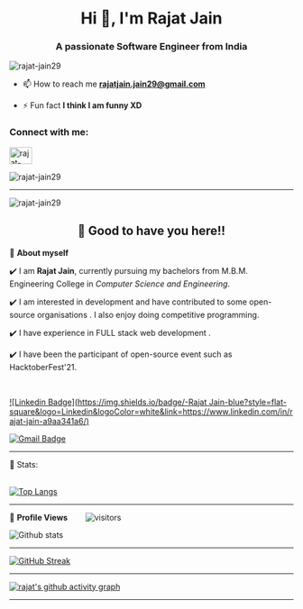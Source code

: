 <!--   Hola, I'm Rajat Jain! 👋


- 🌱 I’m currently learning Web Development
- 🤔 I’m looking for help with Java development
- 💬 Ask me about any tech-related stuff.
- 📫 How to reach me: Linkedin - https://www.linkedin.com/in/rajat-jain-a9aa341a6/
- 😄 Pronouns: He/His
- ⚡ Fun fact: Talkative and Fun-loving.
https://rahuldkjain.github.io/gh-profile-readme-generator/
 -->
 <h1 align="center">Hi 👋, I'm Rajat Jain</h1>
<h3 align="center">A passionate Software Engineer from India</h3>

<p align="left"> <img src="https://komarev.com/ghpvc/?username=rajat-jain29&label=Profile%20views&color=0e75b6&style=flat" alt="rajat-jain29" /> </p>

- 📫 How to reach me **rajatjain.jain29@gmail.com**

- ⚡ Fun fact **I think I am funny XD**

<h3 align="left">Connect with me:</h3>
<p align="left">
<a href="https://linkedin.com/in/rajat-jain-a9aa341a6/"  target="_blank"><img align="center" src="https://raw.githubusercontent.com/rahuldkjain/github-profile-readme-generator/master/src/images/icons/Social/linked-in-alt.svg" alt="rajat-jain-a9aa341a6/" height="30" width="40" /></a>
</p>

<p><img align="center" src="https://github-readme-stats.vercel.app/api/top-langs?username=rajat-jain29&show_icons=true&theme=vue-dark&count_private=true" alt="rajat-jain29" /></p>
<hr/>
<!-- <a href="https://github.com/anuraghazra/convoychat">
  <img align="right" src="https://camo.githubusercontent.com/f2a5152b86c03fc052d5aa04e2d42010794ee5895b424fa7269fbc28be4adf9e/68747470733a2f2f6769746875622d726561646d652d73746174732e76657263656c2e6170702f6170693f757365726e616d653d73617477696b616e2673686f775f69636f6e733d74727565267468656d653d7675652d6461726b26636f756e745f707269766174653d74727565" data-canonical-src="https://github-readme-stats.vercel.app/api?username=Rajat-Jain29&amp;show_icons=true&amp;theme=vue-dark&amp;count_private=true" style="max-width:100%;">
</a> -->
<p><img align="center" src="https://github-readme-stats.vercel.app/api?username=Rajat-Jain29&show_icons=true&theme=vue-dark&count_private=true" alt="rajat-jain29" /></p>














<h2 align=center>👋 Good to have you here!!</h2>

🌱 **About myself**<br>

✔️ I am **Rajat Jain**, currently pursuing my bachelors from M.B.M. Engineering College in *Computer Science and Engineering*. <br>

✔️ I am interested in development and have contributed to some open-source organisations . I also enjoy doing competitive programming. <br>

✔️ I have experience in FULL stack web development .<br>

✔️ I have been the participant of  open-source event such as HacktoberFest'21.

<br>

[![Linkedin Badge](https://img.shields.io/badge/-Rajat Jain-blue?style=flat-square&logo=Linkedin&logoColor=white&link=https://www.linkedin.com/in/rajat-jain-a9aa341a6/)](https://www.linkedin.com/in/rajat-jain-a9aa341a6/)

[![Gmail Badge](https://img.shields.io/badge/-rajatjain.jain29@gmail.com-c14438?style=flat-square&logo=Gmail&logoColor=white&link=mailto:rajatjain.jain29@gmail.com)](mailto:rajatjain.jain29@gmail.com)

---



 📶 Stats:<br><br>
 
 [![Top Langs](https://github-readme-stats.vercel.app/api/top-langs/?username=rajat-jain29&theme=dark&layout=compact&align=right&width=40%)](https://github.com/anuraghazra/github-readme-stats)
 
 ---
 
🌱 **Profile Views**&nbsp;&nbsp;&nbsp;&nbsp;&nbsp;&nbsp;&nbsp;
![visitors](https://profile-counter.glitch.me/Rajat-Jain29/count.svg?align=center)

 ![Github stats](https://github-readme-stats.vercel.app/api?username=rajat-jain29)  
 
 
 <hr>
 
 
 [![GitHub Streak](https://github-readme-streak-stats.herokuapp.com/?user=rajat-jain29&currStreakNum=2FD3EB&fire=pink&sideLabels=F00&theme=nightowl)](https://git.io/streak-stats)       
         

---
 

[![rajat's github activity graph](https://activity-graph.herokuapp.com/graph?username=rajat-jain29&theme=react-dark)](https://github.com/rajat-jain29/github-readme-activity-graph)

  

---
  </code>
</p>


<!-- ![My github stats](https://github-readme-stats.vercel.app/api?username=riti2409&show_icons=true&title_color=fff&icon_color=79ff97&text_color=9f9f9f&bg_color=151515&count_private=true&width=40%&align=left) 
<center><img src="https://logimp.files.wordpress.com/2019/01/viral-p-1.gif?w=736&zoom=2" align="right" width="30%"></center>




 -->
